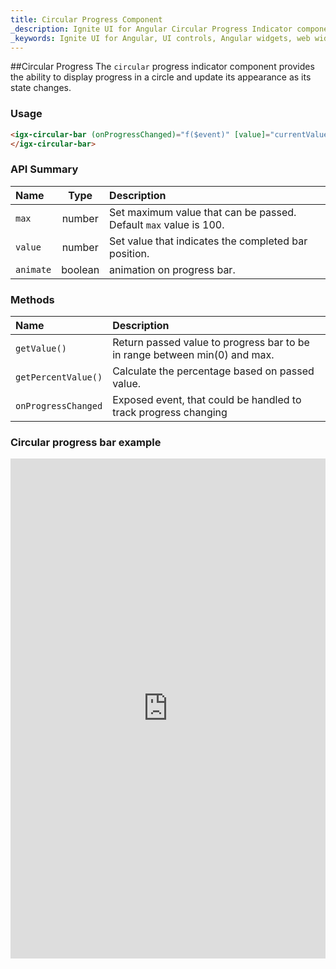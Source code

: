 ```yaml
---
title: Circular Progress Component
_description: Ignite UI for Angular Circular Progress Indicator component allows developers to display progress in a circle with endless customization options.
_keywords: Ignite UI for Angular, UI controls, Angular widgets, web widgets, UI widgets, Angular, Native Angular Components Suite, Native Angular Controls, Native Angular Components Library, Angular Circular Progress components, Angular Circular Progress controls
---
```


##Circular Progress
The `circular` progress indicator component provides the ability to display progress in a circle and update its appearance as its state changes.  

### Usage
```html
<igx-circular-bar (onProgressChanged)="f($event)" [value]="currentValue">
</igx-circular-bar>
```

### API Summary
| Name   |       Type      |  Description |
|:----------|:-------------:|:------|
| `max` |  number | Set maximum value that can be passed. Default `max` value is 100. |
| `value` |  number | Set value that indicates the completed bar position. |
| `animate` |  boolean | animation on progress bar. |

### Methods
| Name   |  Description |
|:----------|:------|
| `getValue()` | Return passed value to progress bar to be in range between min(0) and max. |
| `getPercentValue()` | Calculate the percentage based on passed value. |
| `onProgressChanged` | Exposed event, that could be handled to track progress changing |

### Circular progress bar example
<div class="sample-container" style="height: 400px">
    <iframe frameborder="0" seamless width="100%" height="800px" src="https://run.plnkr.co/preview/cj9oblr9u000a3b5w02w05u42/"></iframe>
</div>